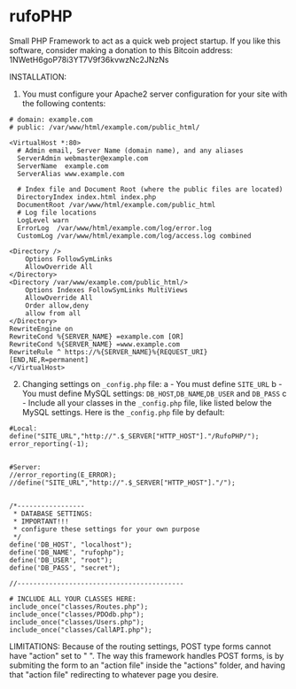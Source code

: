 # rufoPHP
Small PHP Framework to act as a quick web project startup.
If you like this software, consider making a donation to this Bitcoin address: 1NWetH6goP78i3YT7V9f36kvwzNc2JNzNs


INSTALLATION:
1) You must configure your Apache2 server configuration for your site with the following contents:
```
# domain: example.com
# public: /var/www/html/example.com/public_html/

<VirtualHost *:80>
  # Admin email, Server Name (domain name), and any aliases
  ServerAdmin webmaster@example.com
  ServerName  example.com
  ServerAlias www.example.com

  # Index file and Document Root (where the public files are located)
  DirectoryIndex index.html index.php
  DocumentRoot /var/www/html/example.com/public_html
  # Log file locations
  LogLevel warn
  ErrorLog  /var/www/html/example.com/log/error.log
  CustomLog /var/www/html/example.com/log/access.log combined

<Directory />
    Options FollowSymLinks
    AllowOverride All
</Directory>
<Directory /var/www/example.com/public_html/>
    Options Indexes FollowSymLinks MultiViews
    AllowOverride All
    Order allow,deny
    allow from all
</Directory>
RewriteEngine on
RewriteCond %{SERVER_NAME} =example.com [OR]
RewriteCond %{SERVER_NAME} =www.example.com
RewriteRule ^ https://%{SERVER_NAME}%{REQUEST_URI} [END,NE,R=permanent]
</VirtualHost>
```

2) Changing settings on `_config.php` file:
a - You must define `SITE_URL`
b - You must define MySQL settings: `DB_HOST`,`DB_NAME`,`DB_USER` and `DB_PASS`
c - Include all your classes in the `_config.php` file, like listed below the MySQL settings.
Here is the `_config.php` file by default:
```
#Local:
define("SITE_URL","http://".$_SERVER["HTTP_HOST"]."/RufoPHP/");
error_reporting(-1);


#Server:
//error_reporting(E_ERROR);
//define("SITE_URL","http://".$_SERVER["HTTP_HOST"]."/");


/*-----------------
 * DATABASE SETTINGS:
 * IMPORTANT!!!
 * configure these settings for your own purpose
 */
define('DB_HOST', "localhost");
define('DB_NAME', "rufophp");
define('DB_USER', "root");
define('DB_PASS', "secret");

//------------------------------------------

# INCLUDE ALL YOUR CLASSES HERE:
include_once("classes/Routes.php");
include_once("classes/PDOdb.php");
include_once("classes/Users.php");
include_once("classes/CallAPI.php");
```

LIMITATIONS: Because of the routing settings, POST type forms cannot have "action" set to " ". The way this framework handles POST forms, is by submiting the form to an "action file" inside the "actions" folder, and having that "action file" redirecting to whatever page you desire.